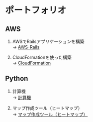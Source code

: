 # ポートフォリオ

## AWS
1. AWSでRailsアプリケーションを構築  
   → [AWS-Rails](AWS-Rails/README.md)  


2. CloudFormationを使った構築  
   → [CloudFormation](CloudFormation/README.md)  

## Python
1. 計算機  
   → [計算機](Python/Calculation/README.md)

2. マップ作成ツール（ヒートマップ）  
   → [マップ作成ツール（ヒートマップ）](Python/Map/README.md)
